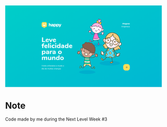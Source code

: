 <p align="center">
  <img src="./.github/banner-happy.png" alt="Happy"/>
</p>

# Note
Code made by me during the Next Level Week #3
